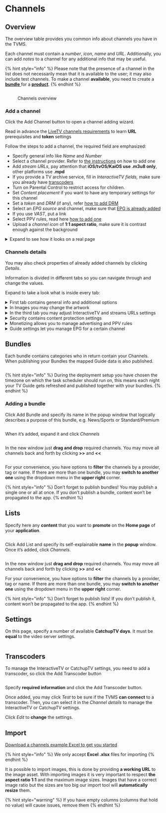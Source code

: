 # Channels

## Overview

The overview table provides you common info about channels you have in the TVMS.

Each channel must contain a _number_, _icon_, _name_ and _URL_. Additionally, you can add _notes_ to a channel for any additional info that may be useful.

{% hint style="info" %}
Please note that the presence of a channel in the list does not necessarily mean that it is available to the user; it may also include test channels. To make a channel **available**, you need to create a [**bundle** ](https://mwaretv.atlassian.net/wiki/spaces/TM/pages/46071839)for a [**product**](https://mwaretv.atlassian.net/wiki/spaces/TM/pages/46563550).
{% endhint %}

<figure><img src="../../.gitbook/assets/Без имени.png" alt=""><figcaption><p>Channels overview</p></figcaption></figure>

### Add a channel

Click the Add Channel button to open a channel adding wizard.

Read in advance the [LiveTV channels requirements](https://mwaretv.atlassian.net/wiki/pages/createpage.action?spaceKey=TM\&title=LiveTV%20Channels\&linkCreation=true\&fromPageId=45645827) to learn **URL** prerequisites and **token** settings

Follow the steps to add a channel, the required field are emphasized:

* Specify general info like _Name_ and _Number_
* Select a channel provider. Refer to [the instructions](https://mwaretv.atlassian.net/wiki/spaces/TM/pages/46170384) on how to add one
* Add _stream URLs_, pay attention that **iOS/tvOS/KaiOS use .m3u8 only**, other platforms use **.mpd**
* If you provide a TV archive service, fill in _InteractiveTV fields,_ make sure you already have [transcoders](https://mwaretv.atlassian.net/wiki/spaces/TM/pages/46170185)
* Turn on Parental Control to restrict access for children.
* Set _Content placement_ if you want to have any temporary settings for this channel
* Set a _token_ and _DRM_ (if any), refer [how to add DRM](https://mwaretv.atlassian.net/wiki/spaces/TM/pages/45645893)
* Select an _EPG source_ and channel, make sure that [EPG is already added](https://mwaretv.atlassian.net/wiki/spaces/TM/pages/45580299)
* If you use _VAST_, put a link
* Select PPV rules, read here [how to add one](https://mwaretv.atlassian.net/wiki/spaces/TM/pages/46170145)
* Upload a _channel icon_ of **1:1 aspect ratio**, make sure it is contrast enough against the background

<details>

<summary>Expand to see how it looks on a real page</summary>

![](<../../.gitbook/assets/Без имени (4).png>)

</details>

### Channels details

You may also check properties of already added channels by clicking _Details_.

Information is divided in different tabs so you can navigate through and change the values.

Expand to take a look what is inside every tab:

<details>

<summary>First tab contains general info and additional options</summary>

<img src="../../.gitbook/assets/Channels details.png" alt="" data-size="original">

</details>

<details>

<summary>In Images you may change the artwork</summary>

<img src="../../.gitbook/assets/Channels details Images.png" alt="" data-size="original">

</details>

<details>

<summary>In the third tab you may adjust InteractiveTV and streams URLs settings</summary>

<img src="../../.gitbook/assets/Channels details Streams.png" alt="" data-size="original">

</details>

<details>

<summary>Security contains content protection settings</summary>

<img src="../../.gitbook/assets/Channels details Security.png" alt="" data-size="original">

</details>

<details>

<summary>Monetizing allows you to manage advertising and PPV rules</summary>

<img src="../../.gitbook/assets/Channels details Monetizing.png" alt="" data-size="original">

</details>

<details>

<summary>Guide settings let you manage EPG for a certain channel</summary>

<img src="../../.gitbook/assets/Channels details Guide.png" alt="" data-size="original">

</details>

## Bundles

Each bundle contains categories who in return contain your Channels. When publishing your Bundles the mapped Guide data is also published.

<figure><img src="../../.gitbook/assets/Без имени (50).png" alt=""><figcaption></figcaption></figure>

{% hint style="info" %}
During the deployment setup you have chosen the timezone on which the task scheduler should run on, this means each night your TV Guide gets refreshed and published together with your bundles.
{% endhint %}



### Adding a bundle

Click Add Bundle and specify its name in the popup window that logically describes a purpose of this bundle, e.g. News/Sports or Standard/Premium

<figure><img src="../../.gitbook/assets/Без имени (51).png" alt=""><figcaption></figcaption></figure>

When it’s added, expand it and click _Channels_

<figure><img src="../../.gitbook/assets/Без имени (52).png" alt=""><figcaption></figcaption></figure>

In the new window just **drag and drop** required channels. You may move all channels back and forth by clicking **>>** and **<<**

<figure><img src="../../.gitbook/assets/Без имени (53).png" alt=""><figcaption></figcaption></figure>

For your convenience, you have options to **filter** the channels by a provider, tag or name. If there are more than one bundle, you may **switch to another one** using the dropdown menu in the **upper right** corner.

{% hint style="info" %}
Don’t forget to publish bundles! You may publish a single one or all at once. If you don’t publish a bundle, content won’t be propagated to the app.
{% endhint %}



## Lists

Specify here any **content** that you want to **promote** on the **Home page** of your **application**.

<figure><img src="../../.gitbook/assets/Без имени (54).png" alt=""><figcaption></figcaption></figure>

Click Add List and specify its self-explainable **name** in the **popup** window. Once it’s added, click _Channels_.

<figure><img src="../../.gitbook/assets/Без имени (55).png" alt=""><figcaption></figcaption></figure>

In the new window just **drag and drop** required channels. You may move all channels back and forth by clicking **>>** and **<<**

For your convenience, you have options to **filter** the channels by a provider, tag or name. If there are more than one bundle, you may **switch to another one** using the dropdown menu in the **upper right** corner.

{% hint style="info" %}
Don’t forget to publish lists! If you don’t publish it, content won’t be propagated to the app.
{% endhint %}



## Settings

On this page, specify a number of available **CatchupTV days**. It must be **equal** to the video server settings.

<figure><img src="../../.gitbook/assets/Без имени (56).png" alt=""><figcaption></figcaption></figure>



## Transcoders

To manage the InteractiveTV or CatchupTV settings, you need to add a transcoder, so click the Add Transcoder button

<figure><img src="../../.gitbook/assets/Без имени (57).png" alt=""><figcaption></figcaption></figure>

Specify **required information** and click the Add Transcoder button.

Once added, you may click _Test_ to be sure if the TVMS **can connect** to a transcoder. Then, you can select it in the _Channel details_ to manage the InteractiveTV or CatchupTV settings.

Click _Edit_ to **change** the settings.



## Import

[Download a channels example Excel to get you started](https://cloudtv.akamaized.net/donotremove/tvms/examples/Excels/Channels_.xlsx)

{% hint style="info" %}
We only accept **Excel .xlsx** files for importing
{% endhint %}

It is possible to import images, this is done by providing **a working URL** to the image asset. With importing images it is very important to respect **the aspect ratio 1:1** and the maximum image sizes. Images that have a correct image ratio but the sizes are too big our import tool will **automatically resize** them.

{% hint style="warning" %}
If you have empty columns (columns that hold no value) will cause issues, remove them
{% endhint %}
